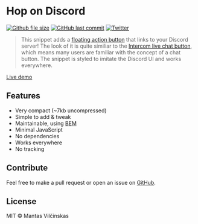 # Hop on Discord


[![Github file size](https://img.shields.io/github/size/mistermantas/hop-on-discord/snippet.html.svg?style=flat-square)](https://github.com/mistermantas/hop-on-discord/blob/master/snippet.html)
[![GitHub last commit](https://img.shields.io/github/last-commit/mistermantas/hop-on-discord.svg?style=flat-square)](https://github.com/mistermantas/hop-on-discord/commits/master)   [![Twitter](https://img.shields.io/twitter/follow/mistermantas.svg?style=social&label=Follow)](https://twitter.com/mistermantas)

> This snippet adds a [floating action button](https://material.io/guidelines/components/buttons-floating-action-button.html) that links to your Discord server! The look of it is quite similiar to the [Intercom live chat button](https://www.intercom.com/), which means many users are familiar with the concept of a chat button. The snippet is styled to imitate the Discord UI and works everywhere.

[Live demo](https://hop-on-discord.netlify.com)

## Features

+ Very compact (~7kb uncompressed)
+ Simple to add & tweak
+ Maintainable, using [BEM](https://css-tricks.com/bem-101/)
+ Minimal JavaScript
+ No dependencies
+ Works everywhere
+ No tracking

## Contribute

Feel free to make a pull request or open an issue on [GitHub](https://github.com/mistermantas/hop-on-discord).

## License

MIT © Mantas Vilčinskas

